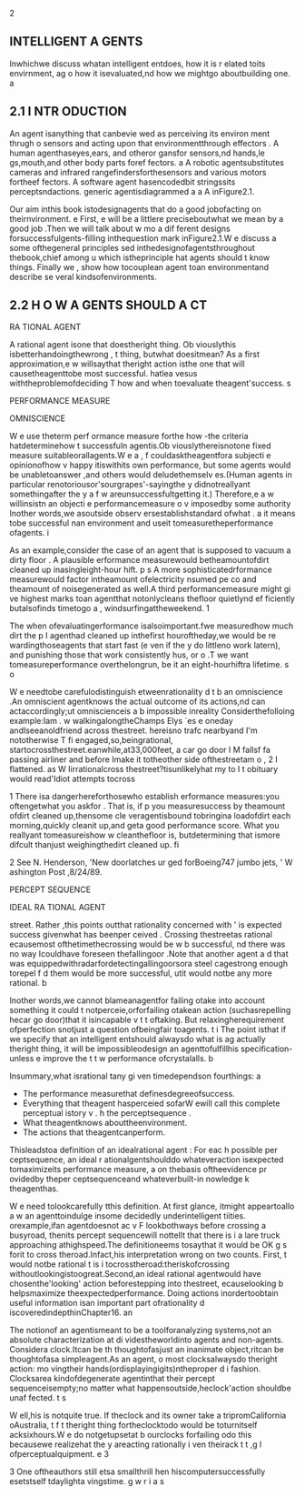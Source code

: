 2

## INTELLIGENT A GENTS

Inwhichwe discuss whatan intelligent entdoes, how it is r elated toits envirnment, ag o how it isevaluated,nd how we mightgo aboutbuilding one. a

## 2.1 I NTR ODUCTION

An agent isanything that canbevie wed as perceiving its environ ment thrugh o sensors and acting upon that environmentthrough effectors . A human agenthaseyes,ears, and otheror gansfor sensors,nd hands,le gs,mouth,and other body parts foref fectors. a A robotic agentsubstitutes cameras and infrared rangefindersforthesensors and various motors fortheef fectors. A software agent hasencodedbit stringssits perceptsndactions. generic agentisdiagrammed a a A inFigure2.1.

Our aim inthis book istodesignagents that do a good jobofacting on theirnvironment. e First, e will be a littlere preciseboutwhat we mean by a good job .Then we will talk about w mo a dif ferent designs forsuccessfulgents-filling inthequestion mark inFigure2.1.W e discuss a some ofthegeneral principles sed inthedesignofagentsthroughout thebook,chief among u which istheprinciple hat agents should t know things. Finally we , show how tocouplean agent toan environmentand describe se veral kindsofenvironments.

## 2.2 H O W A GENTS SHOULD A CT

RA TIONAL AGENT

A rational agent isone that doestheright thing. Ob viouslythis isbetterhandoingthewrong , t thing, butwhat doesitmean? As a first approximation,e w willsaythat theright action isthe one that will causetheagenttobe most successful. hatlea vesus withtheproblemofdeciding T how and when toevaluate theagent'success. s

PERFORMANCE MEASURE

OMNISCIENCE

<!-- image -->

W e use theterm perf ormance measure forthe how -the criteria hatdeterminehow t successfuln agentis.Ob viouslythereisnotone fixed measure suitableorallagents.W e a , f couldasktheagentfora subjecti e opinionofhow v happy itiswithits own performance, but some agents would be unabletoanswer ,and others would deludethemselv es.(Human agents in particular renotoriousor'sourgrapes'-sayingthe y didnotreallyant somethingafter the y a f w areunsuccessfultgetting it.) Therefore,e a w willinsistn an objecti e performancemeasure o v imposedby some authority Inother words,we asoutside observ ersestablishstandard ofwhat . a it means tobe successful nan environment and useit tomeasuretheperformance ofagents. i

As an example,consider the case of an agent that is supposed to vacuum a dirty floor . A plausible erformance measurewould betheamountofdirt cleaned up inasingleight-hour hift. p s A more sophisticatedrformance measurewould factor intheamount ofelectricity nsumed pe co and theamount of noisegenerated as well.A third performancemeasure might gi ve highest marks toan agentthat notonlycleans thefloor quietlynd ef ficiently butalsofinds timetogo a , windsurfingattheweekend. 1

The when ofevaluatingerformance isalsoimportant.fwe measuredhow much dirt the p I agenthad cleaned up inthefirst houroftheday,we would be re wardingthoseagents that start fast (e ven if the y do littleno work latern), and punishing those that work consistently hus, or o .T we want tomeasureperformance overthelongrun, be it an eight-hourhiftra lifetime. s o

W e needtobe carefulodistinguish etweenrationality d t b an omniscience .An omniscient agentknows the actual outcome of its actions,nd can actaccordingly;ut omniscienceis a b impossible inreality Considerthefolloing example:Iam . w walkingalongtheChamps Elys ´es e oneday andIseeanoldfriend across thestreet. hereisno trafc nearbyand I'm nototherwise T fi engaged,so,beingrational, startocrossthestreet.eanwhile,at33,000feet, a car go door I M fallsf fa passing airliner and before Imake it totheother side ofthestreetam o , 2 I flattened. as W Iirrationalcross thestreet?tisunlikelyhat my to I t obituary would read'Idiot attempts tocross

1 There isa dangerhereforthosewho establish erformance measures:you oftengetwhat you askfor . That is, if p you measuresuccess by theamount ofdirt cleaned up,thensome cle veragentisbound tobringina loadofdirt each morning,quickly cleanit up,and geta good performance score. What you reallyant tomeasureishow w cleanthefloor is, butdetermining that ismore difcult thanjust weighingthedirt cleaned up. fi

2 See N. Henderson, 'New doorlatches ur ged forBoeing747 jumbo jets, ' W ashington Post ,8/24/89.

PERCEPT SEQUENCE

IDEAL RA TIONAL AGENT

<!-- image -->

street. Rather ,this points outthat rationality concerned with ' is expected success givenwhat has beenper ceived . Crossing thestreetas rational ecausemost ofthetimethecrossing would be w b successful, nd there was no way Icouldhave foreseen thefallingoor .Note that another agent a d that was equippedwithradarfordetectingallingoorsora steel cagestrong enough torepel f d them would be more successful, utit would notbe any more rational. b

Inother words,we cannot blameanagentfor failing otake into account something it could t notperceie,orforfailing otakean action (suchasrepelling hecar go door)that it isincapable v t t oftaking. But relaxingherequirement ofperfection snotjust a question ofbeingfair toagents. t i The point isthat if we specify that an intelligent entshould alwaysdo what is ag actually theright thing, it will be impossibleodesign an agenttofulfillhis specification-unless e improve the t t w performance ofcrystalalls. b

Insummary,what isrational tany gi ven timedependson fourthings: a

- The performance measurethat definesdegreeofsuccess.
- Everything that theagent hasperceied sofarW ewill call this complete perceptual istory v . h the perceptsequence .
- What theagentknows abouttheenvironment.
- The actions that theagentcanperform.

Thisleadstoa definition of an idealrational agent : For eac h possible per ceptsequence, an ideal r ationalgentshoulddo whateveraction isexpected tomaximizeits performance measure, a on thebasis oftheevidence pr ovidedby theper ceptsequenceand whateverbuilt-in nowledge k theagenthas.

W e need tolookcarefully tthis definition. At first glance, itmight appeartoallo a w an agenttoindulge insome decidedly underintelligent tiities. orexample,ifan agentdoesnot ac v F lookbothways before crossing a busyroad, thenits percept sequencewill nottellt that there is i a lare truck approaching athighspeed.The definitioneems tosaythat it would be OK g s forit to cross theroad.Infact,his interpretation wrong on two counts. First, t would notbe rational t is i tocrosstheroad:theriskofcrossing withoutlookingistoogreat.Second,an ideal rational agentwould have chosenthe'looking' action beforestepping into thestreet, ecauselooking b helpsmaximize theexpectedperformance. Doing actions inordertoobtain useful information isan important part ofrationality d iscoveredindepthinChapter16. an

The notionof an agentismeant to be a toolforanalyzing systems,not an absolute characterization at di videstheworldinto agents and non-agents. Considera clock.Itcan be th thoughtofasjust an inanimate object,ritcan be thoughtofasa simpleagent.As an agent, o most clocksalwaysdo theright action: mo vingtheir hands(ordisplayingigits)ntheproper d i fashion. Clocksarea kindofdegenerate agentinthat their percept sequenceisempty;no matter what happensoutside,heclock'action shouldbe unaf fected. t s

W ell,his is notquite true. If theclock and its owner take a tripromCalifornia oAustralia, t f t theright thing fortheclocktodo would be toturnitself acksixhours.W e do notgetupsetat b ourclocks forfailing odo this becausewe realizehat the y areacting rationally i ven theirack t t ,g l ofperceptualquipment. e 3

3 One oftheauthors still etsa smallthrill hen hiscomputersuccessfully esetstself tdaylighta vingstime. g w r i a s